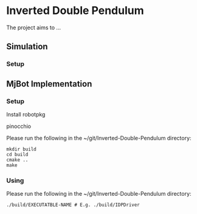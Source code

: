 # Inverted Double Pendulum
The project aims to ...

## Simulation
### Setup

## MjBot Implementation
### Setup
Install robotpkg

pinocchio

Please run the following in the ~/git/Inverted-Double-Pendulum directory:
```
mkdir build
cd build
cmake ..
make
```

### Using
Please run the following in the ~/git/Inverted-Double-Pendulum directory:
```
./build/EXECUTATBLE-NAME # E.g. ./build/IDPDriver
```
